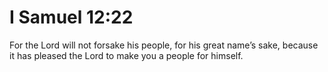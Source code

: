 # I Samuel 12:22

For the Lord will not forsake his people, for his great name’s sake, because it has pleased the Lord to make you a people for himself.
